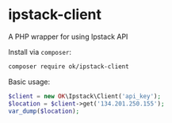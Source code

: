 # ipstack-client
A PHP wrapper for using Ipstack API 

Install via `composer`:
```sh
composer require ok/ipstack-client
```

Basic usage:
```php
$client = new OK\Ipstack\Client('api_key');
$location = $client->get('134.201.250.155');
var_dump($location);
```
